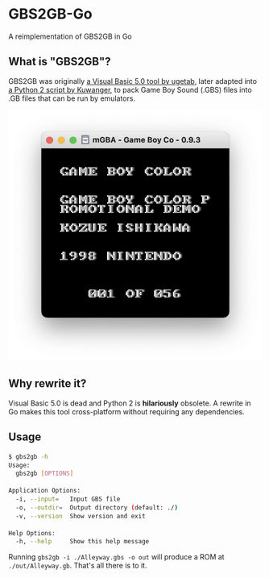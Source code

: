 # GBS2GB-Go
A reimplementation of GBS2GB in Go

## What is "GBS2GB"?

GBS2GB was originally [a Visual Basic 5.0 tool by ugetab](https://www.angelfire.com/nc/ugetab/), later adapted into [a Python 2 script by Kuwanger](https://web.archive.org/web/20191013103309/http://www.kuwanger.altervista.org/gbs2gb.txt), to pack Game Boy Sound (.GBS) files into .GB files that can be run by emulators.

![A screenshot of mGBA running a ROM playing music from the Game Boy Color Promotional Demo](images/screenshot.png)

## Why rewrite it?

Visual Basic 5.0 is dead and Python 2 is **hilariously** obsolete. A rewrite in Go makes this tool cross-platform without requiring any dependencies.

## Usage

```sh
$ gbs2gb -h
Usage:
  gbs2gb [OPTIONS]

Application Options:
  -i, --input=   Input GBS file
  -o, --outdir=  Output directory (default: ./)
  -v, --version  Show version and exit

Help Options:
  -h, --help     Show this help message
```

Running `gbs2gb -i ./Alleyway.gbs -o out` will produce a ROM at `./out/Alleyway.gb`. That's all there is to it.